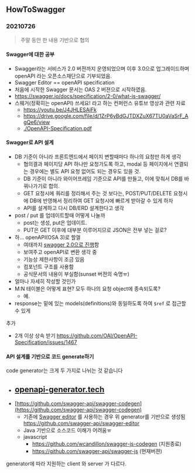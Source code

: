## HowToSwagger

### 20210726

> 주말 동안 한 내용 기반으로 협의

#### Swagger에 대한 공부

- Swagger라는 서비스가 2.0 버젼까지 운영되었으며 이후 3.0으로 업그레이드하며 openAPI 라는 오픈소스재단으로 기부되었음. 
- Swagger Editor == openAPI specification
- 처음에 시작한 Swagger 문서는 OAS 2 버젼으로 시작하였음.
- https://swagger.io/docs/specification/2-0/what-is-swagger/
- 스웨거(정확히는 openAPI) 쓰세요! 라고 하는 컨퍼런스 유튜브 영상과 관련 자료
  - https://youtu.be/J4JHLESAiFk
  - https://drive.google.com/file/d/1ZrP6yBdGJTDXZuX67TU0aVaSrF_AgQe6/view
  - [./OpenAPI-Specification.pdf](./OpenAPI-Specification.pdf)

#### Swagger로 API 설계

- DB 기준이 아니라 프론트엔드에서 페이지 변할때마다 하나의 요청만 하게 생각
  - 협의결과 페이지당 API 하나만 요청가도록 하고, modal 등 페이지에서 연결되는 경우에는 별도 API 요청 없어도 되는 경우도 있을 것.
  - DB 기준이 아니라 와이어프레임 기준으로 API를 만들고, 이에 맞춰서 DB를 바꿔나가기로 합의.
  - GET 요청시에 쿼리를 정리해서 주는 것 보다는, POST/PUT/DELETE 요청시에 DB에 반영해서 정리하여 GET 요청시에 빠르게 받아갈 수 있게 하자
  - API를 설계하고 다시 DB/ERD 설계한다고 생각
- post / put 를 업데이트할때 어떻게 나눌까
  - post는 생성, put은 업데이트.
  - PUT은 GET 이후에 대부분 이루어지므로 JSON은 전부 넣는 걸로?
- 하... openAPI(OSA 3)로 할껄
  - 여태까지 [swagger 2.0으로 진행](./swaggerEditor2.0)함
  - 보여주고 openAPI로 변환 생각 중
  - 기능상 제한사항이 조금 있음
  - 컴포넌트 구조를 사용함
  - 공식문서의 내용이 부실함(sunset 버젼의 숙명ㅠ)
- 얼마나 자세히 작성할 것인가
- M:N 테이블은 어떻게 표현? 모두 하나의 요청 object에 종속되도록?
  - 예.
- response는 밑에 있는 models(definitions)와 동일하도록 하여 `$ref` 로 접근할 수 있게

추가

- 2개 이상 상속 받기 https://github.com/OAI/OpenAPI-Specification/issues/1467

#### API 설계를 기반으로 코드 generate하기

code generator는 크게 두 가지로 나뉘는 것 같습니다

- [openapi-generator.tech](openapi-generator.tech)
  - 
- [https://github.com/swagger-api/swagger-codegen](https://github.com/swagger-api/swagger-codegen)
  - 기존에 [Swagger editor](editor.swagger.io) 를 사용하는 경우 위 generator를 기반으로 생성됨 https://github.com/swagger-api/swagger-editor
  - Java 기반으로 소스코드 이해가 어려움ㅠ
  - javascript
    - https://github.com/wcandillon/swagger-js-codegen (지원종료)
    - https://github.com/swagger-api/swagger-js (현재버젼)

generator에 따라 지원하는 client 와 server 가 다르다.
